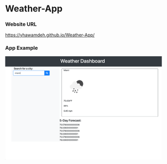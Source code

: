 # Weather-App

### Website URL
https://yhawamdeh.github.io/Weather-App/

### App Example
![Screenshot](app.png)